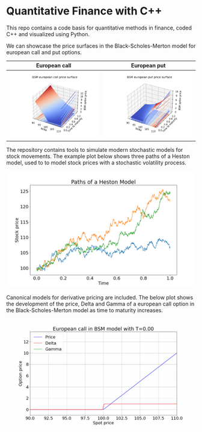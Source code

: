 # Quantitative Finance with C++
This repo contains a code basis for quantitative methods in finance, coded C++ and visualized using Python. 

We can showcase the price surfaces in the Black-Scholes-Merton model for european call and put options.

European call             |  European put
:-------------------------:|:-------------------------:
![Call](Plots/priceSurface.png) |  ![Put](Plots/priceSurfacePut.png)


The repository contains tools to simulate modern stochastic models for stock movements. The example plot below shows three paths of a Heston model, used to to model stock prices with a stochastic volatility process.


![Heston model paths.](Plots/stockPath.png)

Canonical models for derivative pricing are included. The below plot shows the development of the price, Delta and Gamma of a european call option in the Black-Scholes-Merton model as time to maturity increases.

![European call option in BSM model.](Plots/optionPrice.gif)
